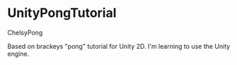 # UnityPongTutorial

ChelsyPong

Based on brackeys "pong" tutorial for Unity 2D. I'm learning to use the Unity engine.